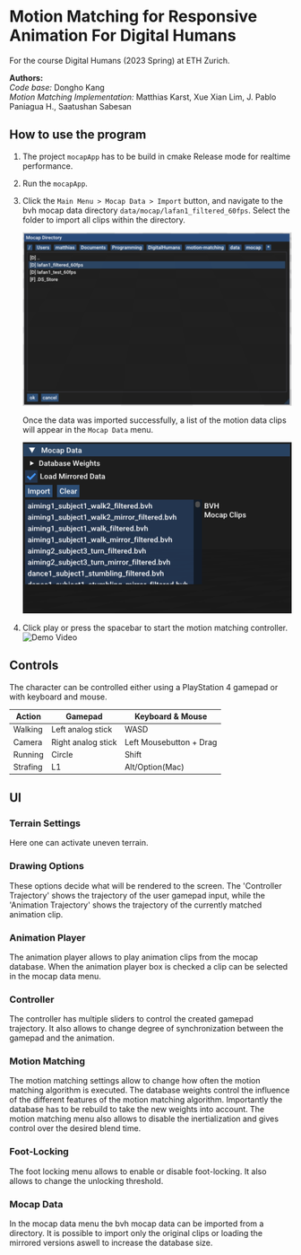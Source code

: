 # Motion Matching for Responsive Animation For Digital Humans
For the course Digital Humans (2023 Spring) at ETH Zurich.

**Authors:**   
*Code base:* Dongho Kang  
*Motion Matching Implementation:* Matthias Karst, Xue Xian Lim, J. Pablo Paniagua H., Saatushan Sabesan


## How to use the program
1. The project `mocapApp` has to be build in cmake Release mode for realtime performance.

2. Run the `mocapApp`.

3. Click the `Main Menu > Mocap Data > Import` button, and navigate to the bvh mocap data
   directory `data/mocap/lafan1_filtered_60fps`.
   Select the folder to import all clips within the directory.

   ![File browser](img/filebrowser.png)

   Once the data was imported successfully, a list of the motion data clips will appear in the `Mocap Data` menu.

   ![Mocap data](img/mocapdata.png)

4. Click play or press the spacebar to start the motion matching controller.
   ![Demo Video](img/demo.gif)

## Controls
The character can be controlled either using a PlayStation 4 gamepad or with keyboard and mouse.
   
| Action      | Gamepad                  |  Keyboard & Mouse           |
| ----------- | ------------------------ | --------------------------- |
| Walking     | Left analog stick        | WASD                        |
| Camera      | Right analog stick       | Left Mousebutton + Drag     |
| Running     | Circle                   | Shift                       |
| Strafing    | L1                       | Alt/Option(Mac)             |

## UI
### Terrain Settings
Here one can activate uneven terrain.
### Drawing Options
These options decide what will be rendered to the screen. The 'Controller Trajectory' shows the trajectory of the user gamepad input, while the 'Animation Trajectory' shows the trajectory of the currently matched animation clip.
### Animation Player
The animation player allows to play animation clips from the mocap database. When the animation player box is checked a clip can be selected in the mocap data menu.
### Controller
The controller has multiple sliders to control the created gamepad trajectory. It also allows to change degree of synchronization between the gamepad and the animation.
### Motion Matching
The motion matching settings allow to change how often the motion matching algorithm is executed.
The database weights control the influence of the different features of the motion matching algorithm.
Importantly the database has to be rebuild to take the new weights into account.
The motion matching menu also allows to disable the inertialization and gives control over the desired blend time.
### Foot-Locking
The foot locking menu allows to enable or disable foot-locking. It also allows to change the unlocking threshold.
### Mocap Data
In the mocap data menu the bvh mocap data can be imported from a directory. It is possible to import only the original clips or loading the mirrored versions aswell to increase the database size.
